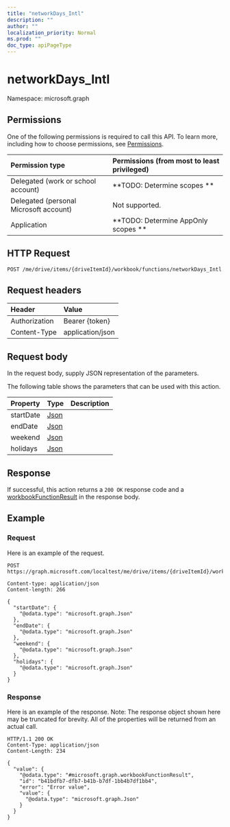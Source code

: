 ```yaml
---
title: "networkDays_Intl"
description: ""
author: ""
localization_priority: Normal
ms.prod: ""
doc_type: apiPageType
---
```


# networkDays_Intl

Namespace: microsoft.graph



## Permissions
One of the following permissions is required to call this API. To learn more, including how to choose permissions, see [Permissions](/concepts/permissions-reference.md).

|Permission type|Permissions (from most to least privileged)|
|:---|:---|
|Delegated (work or school account)|**TODO: Determine scopes **|
|Delegated (personal Microsoft account)|Not supported.|
|Application|**TODO: Determine AppOnly scopes **|

## HTTP Request
<!-- {
  "blockType": "ignored"
}
-->
``` http
POST /me/drive/items/{driveItemId}/workbook/functions/networkDays_Intl
```

## Request headers
|Header|Value|
|:---|:---|
|Authorization|Bearer {token}|
|Content-Type|application/json|

## Request body
In the request body, supply JSON representation of the parameters.

The following table shows the parameters that can be used with this action.

|Property|Type|Description|
|:---|:---|:---|
|startDate|[Json](../resources/json.md)||
|endDate|[Json](../resources/json.md)||
|weekend|[Json](../resources/json.md)||
|holidays|[Json](../resources/json.md)||



## Response
If successful, this action returns a `200 OK` response code and a [workbookFunctionResult](../resources/workbookfunctionresult.md) in the response body.

## Example

### Request
Here is an example of the request.
<!-- {
  "blockType": "request",
  "name": "workbookfunctions_networkdays_intl"
}
-->
``` http
POST https://graph.microsoft.com/localtest/me/drive/items/{driveItemId}/workbook/functions/networkDays_Intl

Content-type: application/json
Content-length: 266

{
  "startDate": {
    "@odata.type": "microsoft.graph.Json"
  },
  "endDate": {
    "@odata.type": "microsoft.graph.Json"
  },
  "weekend": {
    "@odata.type": "microsoft.graph.Json"
  },
  "holidays": {
    "@odata.type": "microsoft.graph.Json"
  }
}
```

### Response
Here is an example of the response. Note: The response object shown here may be truncated for brevity. All of the properties will be returned from an actual call.
<!-- {
  "blockType": "response",
  "truncated": true,
  "@odata.type": "microsoft.graph.workbookfunctionresult"
}
-->
``` http
HTTP/1.1 200 OK
Content-Type: application/json
Content-Length: 234

{
  "value": {
    "@odata.type": "#microsoft.graph.workbookFunctionResult",
    "id": "b41bdfb7-dfb7-b41b-b7df-1bb4b7df1bb4",
    "error": "Error value",
    "value": {
      "@odata.type": "microsoft.graph.Json"
    }
  }
}
```

